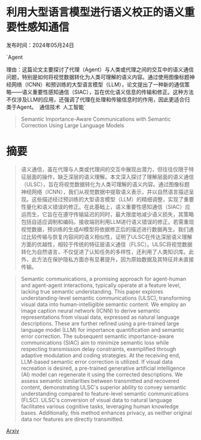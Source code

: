 # 利用大型语言模型进行语义校正的语义重要性感知通信

发布时间：2024年05月24日

`Agent

理由：这篇论文主要探讨了代理（Agent）与人类或代理之间的交互中的语义通信问题，特别是如何将视觉数据转化为人类可理解的语义内容。通过使用图像标题神经网络（ICNN）和预训练的大型语言模型（LLM），论文提出了一种新的通信策略——语义重要性感知通信（SIAC），旨在优化语义信息的传输和修正。这种方法不仅涉及LLM的应用，还强调了代理在处理和传输信息时的作用，因此更适合归类于Agent。` `通信技术` `人工智能`

> Semantic Importance-Aware Communications with Semantic Correction Using Large Language Models

# 摘要

> 语义通信，虽在代理与人类或代理间的交互中展现出潜力，但往往仅限于特征层面的操作，缺乏深层的语义理解。本文深入探讨了理解层面的语义通信（ULSC），旨在将视觉数据转化为人类可理解的语义内容。通过图像标题神经网络（ICNN），我们从视觉数据中提取语义表示，并以自然语言描述呈现。这些描述经过预训练的大型语言模型（LLM）的精细调整，实现了重要性量化和语义错误的修正。在此基础上，语义重要性感知通信（SIAC）应运而生，它旨在在遵守传输延迟的同时，最大限度地减少语义损失，其策略包括自适应调制和编码。接收端则利用LLM进行语义错误的修正。若需重现视觉数据，预训练的生成AI模型将依据修正后的描述进行数据再生。我们通过比较传输与恢复内容间的语义相似性，证明了ULSC在传达深层语义理解方面的优越性，相较于传统的特征层语义通信（FLSC）。ULSC将视觉数据转化为自然语言，不仅促进了认知任务的多样性，还利用了人类知识库。此外，此方法在保护隐私方面亦有显著提升，因为原始数据及其特征并未直接传输。

> Semantic communications, a promising approach for agent-human and agent-agent interactions, typically operate at a feature level, lacking true semantic understanding. This paper explores understanding-level semantic communications (ULSC), transforming visual data into human-intelligible semantic content. We employ an image caption neural network (ICNN) to derive semantic representations from visual data, expressed as natural language descriptions. These are further refined using a pre-trained large language model (LLM) for importance quantification and semantic error correction. The subsequent semantic importance-aware communications (SIAC) aim to minimize semantic loss while respecting transmission delay constraints, exemplified through adaptive modulation and coding strategies. At the receiving end, LLM-based semantic error correction is utilized. If visual data recreation is desired, a pre-trained generative artificial intelligence (AI) model can regenerate it using the corrected descriptions. We assess semantic similarities between transmitted and recovered content, demonstrating ULSC's superior ability to convey semantic understanding compared to feature-level semantic communications (FLSC). ULSC's conversion of visual data to natural language facilitates various cognitive tasks, leveraging human knowledge bases. Additionally, this method enhances privacy, as neither original data nor features are directly transmitted.

[Arxiv](https://arxiv.org/abs/2405.16011)